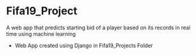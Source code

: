 # Fifa19_Project
 A web app that predicts starting bid of a player based on its records in real time using machine learning
<ul>
<li>
  Web App created using Django in Fifa19_Projects Folder
</li>
</ul>
